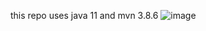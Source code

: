 this repo uses java 11 and mvn 3.8.6 
![image](https://github.com/dvalleit/cucumber-action/assets/91896328/57085aef-a64b-4ac0-b6b9-cfae3583c156)
